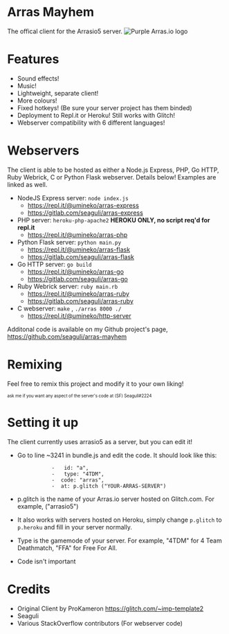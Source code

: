 # Arras Mayhem
The offical client for the Arrasio5 server.
![Purple Arras.io logo](https://cdn.glitch.com/fca666a2-8235-47b6-a711-c9926dc2248f%2FLogo.png?v=1595837913869)
# Features
- Sound effects!
- Music!
- Lightweight, separate client! 
- More colours!
- Fixed hotkeys! (Be sure your server project has them binded)
- Deployment to Repl.it or Heroku! Still works with Glitch!
- Webserver compatibility with 6 different languages!

# Webservers
The client is able to be hosted as either a Node.js Express, PHP, Go HTTP, Ruby Webrick, C or Python Flask webserver. Details below! Examples are linked as well.

- NodeJS Express server:
   ``node index.js``
    - <https://repl.it/@umineko/arras-express> 
    - <https://gitlab.com/seaguli/arras-express>
- PHP server:
   ``heroku-php-apache2`` **HEROKU ONLY, no script req'd for repl.it**
   - <https://repl.it/@umineko/arras-php>
- Python Flask server:
   ``python main.py`` 
   - <https://repl.it/@umineko/arras-flask>
   - <https://gitlab.com/seaguli/arras-flask>
- Go HTTP server:
   ``go build`` 
   - <https://repl.it/@umineko/arras-go>
   - <https://gitlab.com/seaguli/arras-go>
- Ruby Webrick server:
   ``ruby main.rb`` 
   - <https://repl.it/@umineko/arras-ruby>
   - <https://gitlab.com/seaguli/arras-ruby>
- C webserver:
   ``make`` , ``./arras 8000 ./``
   - <https://repl.it/@umineko/http-server>
   
Additonal code is available on my Github project's page, <https://github.com/seaguli/arras-mayhem>
# Remixing
Feel free to remix this project and modify it to your own liking!

<sub><sup>
    ask me if you want any aspect of the server's code at (SF) Seagull#2224
</sub></sup>
# Setting it up
The client currently uses arrasio5 as a server, but you can edit it!
- Go to line ~3241 in bundle.js and edit the code. It should look like this:

                 -   id: "a",
                 -   type: "4TDM",
                 -  code: "arras",
                 -  at: p.glitch ("YOUR-ARRAS-SERVER")
                 
- p.glitch is the name of your Arras.io server hosted on Glitch.com. For example, ("arrasio5")
- It also works with servers hosted on Heroku, simply change `p.glitch` to `p.heroku` and fill in your server normally.
- Type is the gamemode of your server. For example, "4TDM" for 4 Team Deathmatch, "FFA" for Free For All.
- Code isn't important

# Credits
- Original Client by ProKameron
<https://glitch.com/~imp-template2>
- Seaguli
- Various StackOverflow contributors (For webserver code)
